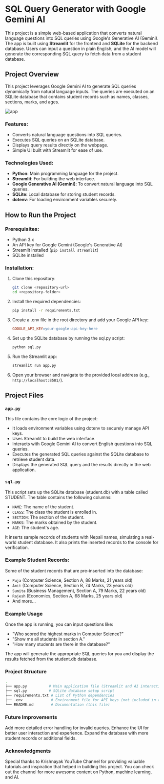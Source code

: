 # SQL Query Generator with Google Gemini AI

This project is a simple web-based application that converts natural language questions into SQL queries using Google's Generative AI (Gemini). The app is built using **Streamlit** for the frontend and **SQLite** for the backend database. Users can input a question in plain English, and the AI model will generate the corresponding SQL query to fetch data from a student database.

## Project Overview

This project leverages Google Gemini AI to generate SQL queries dynamically from natural language inputs. The queries are executed on an SQLite database that contains student records such as names, classes, sections, marks, and ages.

![app](https://github.com/user-attachments/assets/47ea724f-0590-4aae-9826-68af7a915842)



### Features:
- Converts natural language questions into SQL queries.
- Executes SQL queries on an SQLite database.
- Displays query results directly on the webpage.
- Simple UI built with Streamlit for ease of use.

### Technologies Used:
- **Python**: Main programming language for the project.
- **Streamlit**: For building the web interface.
- **Google Generative AI (Gemini)**: To convert natural language into SQL queries.
- **SQLite**: Local database for storing student records.
- **dotenv**: For loading environment variables securely.

## How to Run the Project

### Prerequisites:
- Python 3.x
- An API key for Google Gemini (Google's Generative AI)
- Streamlit installed (`pip install streamlit`)
- SQLite installed

### Installation:
1. Clone this repository:
   ```bash
   git clone <repository-url>
   cd <repository-folder>
   
2. Install the required dependencies:
    ```bash
    pip install -r requirements.txt

3. Create a .env file in the root directory and add your Google API key:
    ```makefile
    GOOGLE_API_KEY=your-google-api-key-here

4. Set up the SQLite database by running the sql.py script:
    ```bash
    python sql.py

5. Run the Streamlit app:
    ```bash
    streamlit run app.py

6. Open your browser and navigate to the provided local address (e.g., `http://localhost:8501/`).

## Project Files


### `app.py`

This file contains the core logic of the project:
* It loads environment variables using dotenv to securely manage API keys.
* Uses Streamlit to build the web interface.
* Interacts with Google Gemini AI to convert English questions into SQL queries.
* Executes the generated SQL queries against the SQLite database to retrieve student data.
* Displays the generated SQL query and the results directly in the web application.


### `sql.py`

This script sets up the SQLite database (student.db) with a table called STUDENT. The table contains the following columns:
* `NAME`: The name of the student.
* `CLASS`: The class the student is enrolled in.
* `SECTION`: The section of the student.
* `MARKS`: The marks obtained by the student.
* `AGE`: The student's age.

It inserts sample records of students with Nepali names, simulating a real-world student database. It also prints the inserted records to the console for verification.

### Example Student Records:
Some of the student records that are pre-inserted into the database:
* `Puja` (Computer Science, Section A, 88 Marks, 21 years old)
* `Amit` (Computer Science, Section B, 74 Marks, 23 years old)
* `Sunita` (Business Management, Section A, 79 Marks, 22 years old)
* `Rajesh` (Economics, Section A, 68 Marks, 25 years old)
* And more...

### Example Usage

Once the app is running, you can input questions like:
* "Who scored the highest marks in Computer Science?"
* "Show me all students in section A."
* "How many students are there in the database?"

The app will generate the appropriate SQL queries for you and display the results fetched from the student.db database.

### Project Structure

```bash
.
├── app.py          # Main application file (Streamlit and AI interaction)
├── sql.py          # SQLite database setup script
├── requirements.txt # List of Python dependencies
├── .env             # Environment file for API keys (not included in repo)
└── README.md        # Documentation (this file)
```
### Future Improvements

Add more detailed error handling for invalid queries.
Enhance the UI for better user interaction and experience.
Expand the database with more student records or additional fields.

### Acknowledgments

Special thanks to Krishnayak YouTube Channel for providing valuable tutorials and inspiration that helped in building this project. You can check out the channel for more awesome content on Python, machine learning, and AI.
